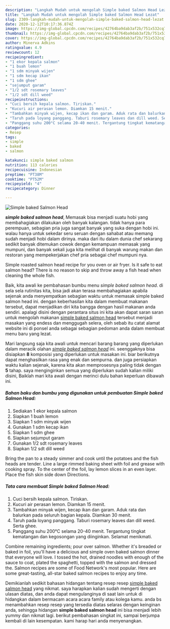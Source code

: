 ```yaml
---
description: "Langkah Mudah untuk mengolah Simple baked Salmon Head Lezat"
title: "Langkah Mudah untuk mengolah Simple baked Salmon Head Lezat"
slug: 2309-langkah-mudah-untuk-mengolah-simple-baked-salmon-head-lezat
date: 2020-12-12T10:17:36.874Z
image: https://img-global.cpcdn.com/recipes/42764ba9dab3af2b/751x532cq70/simple-baked-salmon-head-foto-resep-utama.jpg
thumbnail: https://img-global.cpcdn.com/recipes/42764ba9dab3af2b/751x532cq70/simple-baked-salmon-head-foto-resep-utama.jpg
cover: https://img-global.cpcdn.com/recipes/42764ba9dab3af2b/751x532cq70/simple-baked-salmon-head-foto-resep-utama.jpg
author: Minerva Adkins
ratingvalue: 4.9
reviewcount: 12
recipeingredient:
- "1 ekor kepala salmon"
- "1 buah lemon"
- "1 sdm minyak wijen"
- "1 sdm kecap ikan"
- "1 sdm ghee"
- "sejumput garam"
- "1/2 sdt rosemary leaves"
- "1/2 sdt dill weed"
recipeinstructions:
- "Cuci bersih kepala salmon. Tiriskan."
- "Kucuri air perasan lemon. Diamkan 15 menit."
- "Tambahkan minyak wijen, kecap ikan dan garam. Aduk rata dan balurkan pada seluruh bagian kepala. Diamkan 30 menit."
- "Taruh pada loyang panggang. Taburi rosemary leaves dan dill weed. Serta ghee."
- "Panggang suhu 200°C selama 20-40 menit. Tergantung tingkat kematangan dan kegosongan yang diinginkan. Selamat menikmati."
categories:
- Resep
tags:
- simple
- baked
- salmon

katakunci: simple baked salmon 
nutrition: 113 calories
recipecuisine: Indonesian
preptime: "PT38M"
cooktime: "PT52M"
recipeyield: "4"
recipecategory: Dinner

---
```



![Simple baked Salmon Head](https://img-global.cpcdn.com/recipes/42764ba9dab3af2b/751x532cq70/simple-baked-salmon-head-foto-resep-utama.jpg)

<b><i>simple baked salmon head</i></b>, Memasak bisa menjadi suatu hobi yang membahagiakan dilakukan oleh banyak kalangan. tidak hanya para perempuan, sebagian pria juga sangat banyak yang suka dengan hobi ini. walau hanya untuk sekedar seru seruan dengan sahabat atau memang sudah menjadi hobi dalam dirinya. maka dari itu dalam dunia chef sekarang sedikit banyak ditemukan cowok dengan kemampuan memasak yang mumpuni, dan banyak sekali juga kita melihat di banyak warung makan dan restoran yang mempekerjakan chef pria sebagai chef mumpuni nya.

Simple roasted salmon head recipe for you oven or air fryer. Is it safe to eat salmon head? There is no reason to skip and throw away a fish head when cleaning the whole fish.

Baik, kita awali ke pembahasan bumbu menu <i>simple baked salmon head</i>. di sela sela rutinitas kita, bisa jadi akan terasa membahagiakan apabila sejenak anda menyempatkan sebagian waktu untuk memasak simple baked salmon head ini. dengan keberhasilan kita dalam membuat makanan tersebut, dapat menjadikan diri kita bangga dengan hasil makanan anda sendiri. apalagi disini dengan perantara situs ini kita akan dapat saran saran untuk mengolah makanan <u>simple baked salmon head</u> tersebut menjadi masakan yang endess dan menggugah selera, oleh sebab itu catat alamat website ini di ponsel anda sebagai sebagian pedoman anda dalam membuat menu baru yang lezat.


Mari langsung saja kita awali untuk mencari barang barang yang diperlukan dalam meracik olahan <u><i>simple baked salmon head</i></u> ini. seenggaknya bisa disiapkan <b>8</b> komposisi yang diperlukan untuk masakan ini. biar berikutnya dapat menghasilkan rasa yang enak dan sempurna. dan juga persiapkan waktu kalian sejenak, karena kita akan memprosesnya paling tidak dengan <b>5</b> tahap. saya menginginkan semua yang diperlukan sudah kalian miliki disini, Baiklah mari kita awali dengan merinci dulu bahan keperluan dibawah ini.

<!--inarticleads1-->

##### Bahan baku dan bumbu yang digunakan untuk pembuatan Simple baked Salmon Head:

1. Sediakan 1 ekor kepala salmon
1. Siapkan 1 buah lemon
1. Siapkan 1 sdm minyak wijen
1. Gunakan 1 sdm kecap ikan
1. Siapkan 1 sdm ghee
1. Siapkan sejumput garam
1. Gunakan 1/2 sdt rosemary leaves
1. Siapkan 1/2 sdt dill weed


Bring the pan to a steady simmer and cook until the potatoes and the fish heads are tender. Line a large rimmed baking sheet with foil and grease with cooking spray. To the center of the foil, lay lemon slices in an even layer. Place the fish skin side down Directions. 

<!--inarticleads2-->

##### Tata cara membuat Simple baked Salmon Head:

1. Cuci bersih kepala salmon. Tiriskan.
1. Kucuri air perasan lemon. Diamkan 15 menit.
1. Tambahkan minyak wijen, kecap ikan dan garam. Aduk rata dan balurkan pada seluruh bagian kepala. Diamkan 30 menit.
1. Taruh pada loyang panggang. Taburi rosemary leaves dan dill weed. Serta ghee.
1. Panggang suhu 200°C selama 20-40 menit. Tergantung tingkat kematangan dan kegosongan yang diinginkan. Selamat menikmati.


Combine remaining ingredients; pour over salmon. Whether it&#39;s breaded or baked in foil, you&#39;ll have a delicious and simple oven baked salmon dinner that everyone will love. I tossed the hot, drained noodles with enough of the sauce to coat, plated the spaghetti, topped with the salmon and dressed the. Salmon recipes are some of Food Network&#39;s most popular. Here are some great-tasting, all-star baked salmon recipes to enjoy any time. 

Demikianlah sedikit bahasan hidangan tentang resep resep <u>simple baked salmon head</u> yang nikmat. saya harapkan kalian sudah mengerti dengan ulasan diatas, dan anda dapat mengulanginya di saat lain untuk di hidangkan dalam bermacam acara acara family atau kolega kamu. anda bs menambahkan resep resep yang tersedia diatas selaras dengan keinginan anda, sehingga hidangan <b>simple baked salmon head</b> ini bisa menjadi lebih yummy dan nikmat lagi. berikut pembahasan singkat ini, sampai berjumpa kembali di lain kesempatan. kami harap hari anda menyenangkan.
